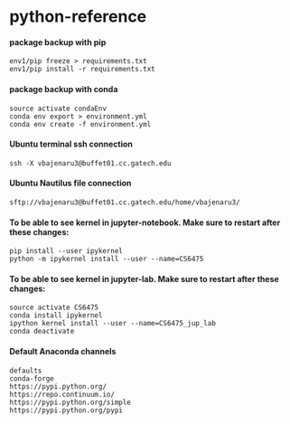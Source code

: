 # python-reference

#### package backup with pip
`env1/pip freeze > requirements.txt`<br>
`env1/pip install -r requirements.txt`

#### package backup with conda
`source activate condaEnv`<br>
`conda env export > environment.yml`<br>
`conda env create -f environment.yml`

#### Ubuntu terminal ssh connection
`ssh -X vbajenaru3@buffet01.cc.gatech.edu`

#### Ubuntu Nautilus file connection
`sftp://vbajenaru3@buffet01.cc.gatech.edu/home/vbajenaru3/`

#### To be able to see kernel in jupyter-notebook.  Make sure to restart after these changes:

`pip install --user ipykernel`<br>
`python -m ipykernel install --user --name=CS6475`

#### To be able to see kernel in jupyter-lab.  Make sure to restart after these changes:

`source activate CS6475`<br>
`conda install ipykernel`<br>
`ipython kernel install --user --name=CS6475_jup_lab`<br>
`conda deactivate`

#### Default Anaconda channels
`defaults`<br>
`conda-forge`<br>
`https://pypi.python.org/`<br>
`https://repo.continuum.io/`<br>
`https://pypi.python.org/simple`<br>
`https://pypi.python.org/pypi`<br>
